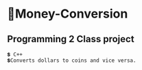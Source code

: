 # 💱Money-Conversion 

## Programming 2 Class project
    💲 C++
    💲Converts dollars to coins and vice versa.
  
